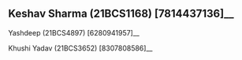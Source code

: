  ## Keshav Sharma  (21BCS1168)   [7814437136]__                 
 
 Yashdeep       (21BCS4897)   [6280941957]__ 
 
 Khushi Yadav   (21BCS3652)   [8307808586]__
       


